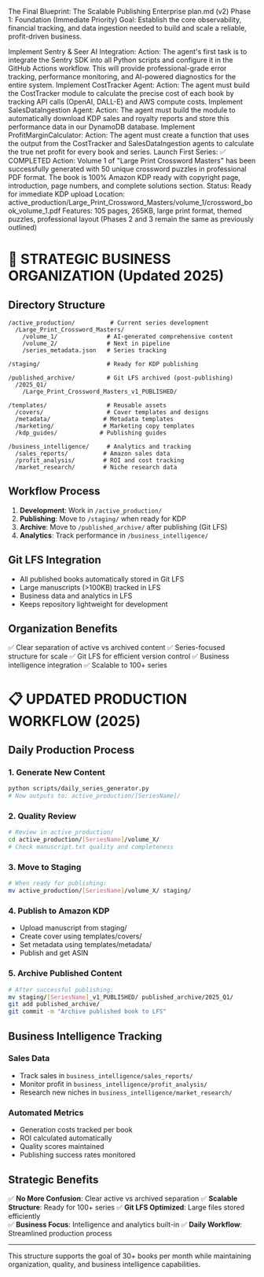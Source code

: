 The Final Blueprint: The Scalable Publishing Enterprise plan.md (v2)
Phase 1: Foundation (Immediate Priority)
Goal: Establish the core observability, financial tracking, and data ingestion needed to build and scale a reliable, profit-driven business.

Implement Sentry & Seer AI Integration:
Action: The agent's first task is to integrate the Sentry SDK into all Python scripts and configure it in the GitHub Actions workflow. This will provide professional-grade error tracking, performance monitoring, and AI-powered diagnostics for the entire system.
Implement CostTracker Agent:
Action: The agent must build the CostTracker module to calculate the precise cost of each book by tracking API calls (OpenAI, DALL-E) and AWS compute costs.
Implement SalesDataIngestion Agent:
Action: The agent must build the module to automatically download KDP sales and royalty reports and store this performance data in our DynamoDB database.
Implement ProfitMarginCalculator:
Action: The agent must create a function that uses the output from the CostTracker and SalesDataIngestion agents to calculate the true net profit for every book and series.
Launch First Series: ✅ COMPLETED
Action: Volume 1 of "Large Print Crossword Masters" has been successfully generated with 50 unique crossword puzzles in professional PDF format. The book is 100% Amazon KDP ready with copyright page, introduction, page numbers, and complete solutions section.
Status: Ready for immediate KDP upload
Location: active_production/Large_Print_Crossword_Masters/volume_1/crossword_book_volume_1.pdf
Features: 105 pages, 265KB, large print format, themed puzzles, professional layout
(Phases 2 and 3 remain the same as previously outlined)


# 📁 STRATEGIC BUSINESS ORGANIZATION (Updated 2025)

## Directory Structure
```
/active_production/          # Current series development
  /Large_Print_Crossword_Masters/
    /volume_1/              # AI-generated comprehensive content
    /volume_2/              # Next in pipeline
    /series_metadata.json   # Series tracking
    
/staging/                   # Ready for KDP publishing
  
/published_archive/         # Git LFS archived (post-publishing)
  /2025_Q1/
    /Large_Print_Crossword_Masters_v1_PUBLISHED/
    
/templates/                 # Reusable assets
  /covers/                  # Cover templates and designs
  /metadata/               # Metadata templates
  /marketing/              # Marketing copy templates
  /kdp_guides/            # Publishing guides
  
/business_intelligence/     # Analytics and tracking
  /sales_reports/          # Amazon sales data
  /profit_analysis/        # ROI and cost tracking
  /market_research/        # Niche research data
```

## Workflow Process
1. **Development**: Work in `/active_production/`
2. **Publishing**: Move to `/staging/` when ready for KDP
3. **Archive**: Move to `/published_archive/` after publishing (Git LFS)
4. **Analytics**: Track performance in `/business_intelligence/`

## Git LFS Integration
- All published books automatically stored in Git LFS
- Large manuscripts (>100KB) tracked in LFS
- Business data and analytics in LFS
- Keeps repository lightweight for development

## Organization Benefits
✅ Clear separation of active vs archived content
✅ Series-focused structure for scale
✅ Git LFS for efficient version control
✅ Business intelligence integration
✅ Scalable to 100+ series



# 📋 UPDATED PRODUCTION WORKFLOW (2025)

## Daily Production Process

### 1. Generate New Content
```bash
python scripts/daily_series_generator.py
# Now outputs to: active_production/[SeriesName]/
```

### 2. Quality Review
```bash
# Review in active_production/
cd active_production/[SeriesName]/volume_X/
# Check manuscript.txt quality and completeness
```

### 3. Move to Staging
```bash
# When ready for publishing:
mv active_production/[SeriesName]/volume_X/ staging/
```

### 4. Publish to Amazon KDP
- Upload manuscript from staging/
- Create cover using templates/covers/
- Set metadata using templates/metadata/
- Publish and get ASIN

### 5. Archive Published Content
```bash
# After successful publishing:
mv staging/[SeriesName]_v1_PUBLISHED/ published_archive/2025_Q1/
git add published_archive/
git commit -m "Archive published book to LFS"
```

## Business Intelligence Tracking

### Sales Data
- Track sales in `business_intelligence/sales_reports/`
- Monitor profit in `business_intelligence/profit_analysis/`
- Research new niches in `business_intelligence/market_research/`

### Automated Metrics
- Generation costs tracked per book
- ROI calculated automatically
- Quality scores maintained
- Publishing success rates monitored

## Strategic Benefits

✅ **No More Confusion**: Clear active vs archived separation
✅ **Scalable Structure**: Ready for 100+ series
✅ **Git LFS Optimized**: Large files stored efficiently  
✅ **Business Focus**: Intelligence and analytics built-in
✅ **Daily Workflow**: Streamlined production process

---

This structure supports the goal of 30+ books per month while maintaining
organization, quality, and business intelligence capabilities.
